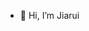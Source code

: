 - 👋 Hi, I’m Jiarui

<!---
wang-jia-rui/wang-jia-rui is a ✨ special ✨ repository because its `README.md` (this file) appears on your GitHub profile.
You can click the Preview link to take a look at your changes.
--->

